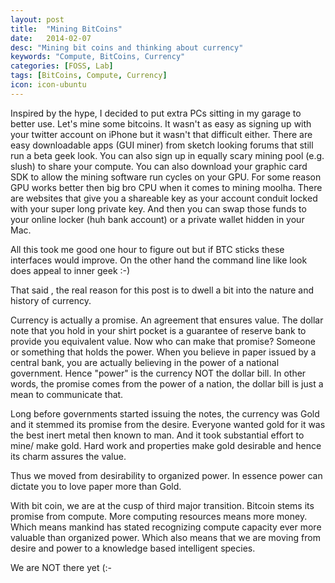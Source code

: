 ```yaml
---
layout: post
title:  "Mining BitCoins"
date:   2014-02-07
desc: "Mining bit coins and thinking about currency"
keywords: "Compute, BitCoins, Currency"
categories: [FOSS, Lab]
tags: [BitCoins, Compute, Currency]
icon: icon-ubuntu
---
```

Inspired by the hype, I decided to put extra PCs sitting in my garage to better use. Let's mine some bitcoins. It wasn't as easy as signing up with your twitter account on iPhone but it wasn't that difficult either. There are easy downloadable apps (GUI miner) from sketch looking forums that still run a beta geek look.  You can also sign up in equally scary mining pool (e.g. slush) to share your compute. You can also download your graphic card SDK to allow the mining software run cycles on your GPU. For some reason GPU works better then big bro CPU when it comes to mining moolha. There are websites that give you a shareable key as your account conduit locked with your super long private key. And then you can swap those funds to your online locker (huh bank account) or a private wallet hidden in your Mac.

All this  took me good one hour to figure out but if BTC sticks these interfaces would improve.  On the other hand the command line like look does appeal to inner geek :-) 

That said , the real reason for this post is  to dwell a bit into the nature and history of currency.

Currency is actually a promise. An agreement that ensures value. The dollar note that you hold in your shirt pocket is a guarantee of reserve bank to provide you equivalent value. Now who can make that promise? Someone or something that holds the power. When you believe in paper issued by a central bank, you are actually believing in the power of a national government. Hence "power" is the currency NOT the dollar bill. In other words, the promise comes from the power of a nation, the dollar bill is just a mean to communicate that.

Long before governments started issuing the notes, the currency was Gold and it stemmed its promise from the desire. Everyone wanted gold for it was the best inert metal then known to man. And it took substantial effort to mine/ make gold. Hard work and properties make gold desirable and hence its charm assures the value.

Thus we moved from desirability to organized power. In essence power can dictate you to love paper more than Gold.

With bit coin, we are at the cusp of third major transition. Bitcoin stems its promise from compute. More computing resources means more money.  Which means mankind has stated recognizing compute capacity ever more valuable than organized power. Which also means that we are moving from desire and power to a knowledge based intelligent species. 

We are NOT there yet (:- 
